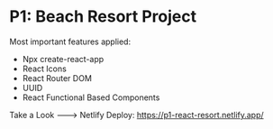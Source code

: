 # P1: Beach Resort Project


Most important features applied:
  - Npx create-react-app
  - React Icons
  - React Router DOM
  - UUID
  - React Functional Based Components

  
Take a Look --->
Netlify Deploy: https://p1-react-resort.netlify.app/

